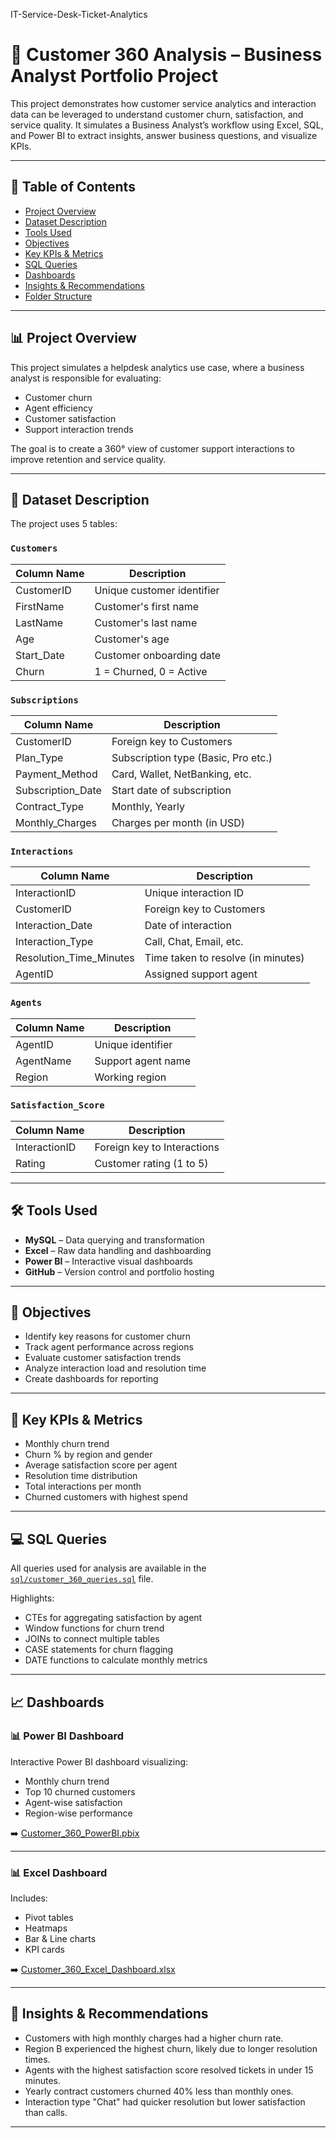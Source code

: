 IT-Service-Desk-Ticket-Analytics

# 🧠 Customer 360 Analysis – Business Analyst Portfolio Project

This project demonstrates how customer service analytics and interaction data can be leveraged to understand customer churn, satisfaction, and service quality. It simulates a Business Analyst’s workflow using Excel, SQL, and Power BI to extract insights, answer business questions, and visualize KPIs.

---

## 📂 Table of Contents

- [Project Overview](#project-overview)
- [Dataset Description](#dataset-description)
- [Tools Used](#tools-used)
- [Objectives](#objectives)
- [Key KPIs & Metrics](#key-kpis--metrics)
- [SQL Queries](#sql-queries)
- [Dashboards](#dashboards)
- [Insights & Recommendations](#insights--recommendations)
- [Folder Structure](#folder-structure)

---

## 📊 Project Overview

This project simulates a helpdesk analytics use case, where a business analyst is responsible for evaluating:
- Customer churn
- Agent efficiency
- Customer satisfaction
- Support interaction trends

The goal is to create a 360° view of customer support interactions to improve retention and service quality.

---

## 🧾 Dataset Description

The project uses 5 tables:

### `Customers`
| Column Name  | Description                     |
|--------------|----------------------------------|
| CustomerID   | Unique customer identifier       |
| FirstName    | Customer's first name            |
| LastName     | Customer's last name             |
| Age          | Customer's age                   |
| Start_Date   | Customer onboarding date         |
| Churn        | 1 = Churned, 0 = Active          |

### `Subscriptions`
| Column Name        | Description                        |
|--------------------|------------------------------------|
| CustomerID         | Foreign key to Customers           |
| Plan_Type          | Subscription type (Basic, Pro etc.)|
| Payment_Method     | Card, Wallet, NetBanking, etc.     |
| Subscription_Date  | Start date of subscription         |
| Contract_Type      | Monthly, Yearly                    |
| Monthly_Charges    | Charges per month (in USD)         |

### `Interactions`
| Column Name             | Description                         |
|-------------------------|-------------------------------------|
| InteractionID           | Unique interaction ID               |
| CustomerID              | Foreign key to Customers            |
| Interaction_Date        | Date of interaction                 |
| Interaction_Type        | Call, Chat, Email, etc.             |
| Resolution_Time_Minutes| Time taken to resolve (in minutes)  |
| AgentID                 | Assigned support agent              |

### `Agents`
| Column Name   | Description                |
|---------------|----------------------------|
| AgentID       | Unique identifier          |
| AgentName     | Support agent name         |
| Region        | Working region             |

### `Satisfaction_Score`
| Column Name      | Description                    |
|------------------|--------------------------------|
| InteractionID    | Foreign key to Interactions    |
| Rating           | Customer rating (1 to 5)       |

---

## 🛠 Tools Used

- **MySQL** – Data querying and transformation
- **Excel** – Raw data handling and dashboarding
- **Power BI** – Interactive visual dashboards
- **GitHub** – Version control and portfolio hosting

---

## 🎯 Objectives

- Identify key reasons for customer churn
- Track agent performance across regions
- Evaluate customer satisfaction trends
- Analyze interaction load and resolution time
- Create dashboards for reporting

---

## 📌 Key KPIs & Metrics

- Monthly churn trend
- Churn % by region and gender
- Average satisfaction score per agent
- Resolution time distribution
- Total interactions per month
- Churned customers with highest spend

---

## 💻 SQL Queries

All queries used for analysis are available in the [`sql/customer_360_queries.sql`](sql/customer_360_queries.sql) file.

Highlights:
- CTEs for aggregating satisfaction by agent
- Window functions for churn trend
- JOINs to connect multiple tables
- CASE statements for churn flagging
- DATE functions to calculate monthly metrics

---

## 📈 Dashboards

### 📊 Power BI Dashboard
Interactive Power BI dashboard visualizing:
- Monthly churn trend
- Top 10 churned customers
- Agent-wise satisfaction
- Region-wise performance

➡️ [Customer_360_PowerBI.pbix](dashboards/Customer_360_PowerBI.pbix)

---

### 📊 Excel Dashboard

Includes:
- Pivot tables
- Heatmaps
- Bar & Line charts
- KPI cards

➡️ [Customer_360_Excel_Dashboard.xlsx](dashboards/Customer_360_Excel_Dashboard.xlsx)

---

## 📌 Insights & Recommendations

- Customers with high monthly charges had a higher churn rate.
- Region B experienced the highest churn, likely due to longer resolution times.
- Agents with the highest satisfaction score resolved tickets in under 15 minutes.
- Yearly contract customers churned 40% less than monthly ones.
- Interaction type "Chat" had quicker resolution but lower satisfaction than calls.

---

